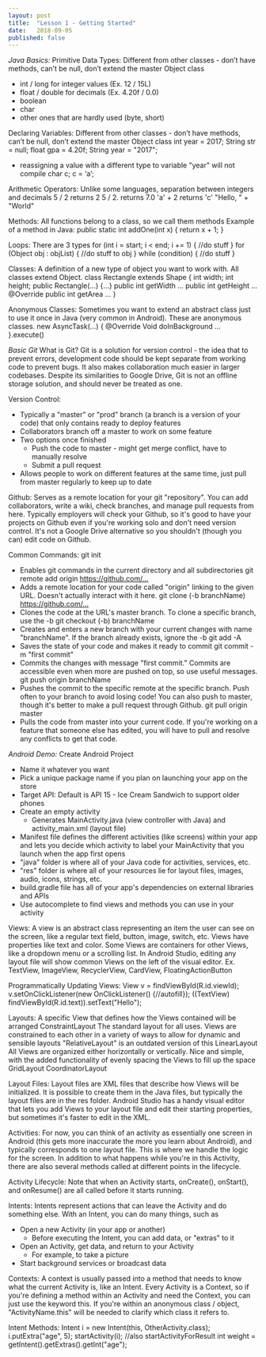```yaml
---
layout: post
title:  "Lesson 1 - Getting Started"
date:   2018-09-05
published: false
---
```


*Java Basics:*
Primitive Data Types: Different from other classes - don’t have methods, can’t be null, don’t extend the master Object class
- int / long for integer values (Ex. 12 / 15L)
- float / double for decimals (Ex. 4.20f / 0.0)
- boolean
- char
- other ones that are hardly used (byte, short)

Declaring Variables: Different from other classes - don’t have methods, can’t be null, don’t extend the master Object class
int year = 2017;
String str = null;
float gpa = 4.20f;
String year = "2017";
- reassigning a value with a different type to variable "year" will not compile
char c;
c = ‘a’;

Arithmetic Operators: Unlike some languages, separation between integers and decimals
5 / 2 returns 2
5 / 2. returns 7.0
'a' + 2 returns 'c'
"Hello, " + "World"

Methods: All functions belong to a class, so we call them methods
Example of a method in Java:
public static int addOne(int x) {
	return x + 1;
}

Loops: There are 3 types
for (int i = start; i < end; i += 1) {
	//do stuff
}
for (Object obj : objList) {
	//do stuff to obj
}
while (condition) {
	//do stuff
}

Classes: A definition of a new type of object you want to work with. All classes extend Object.
class Rectangle extends Shape {
	int width;
	int height;
	public Rectangle(...) {...}
	public int getWidth ...
	public int getHeight ...
	@Override
	public int getArea ...
}

Anonymous Classes: Sometimes you want to extend an abstract class just to use it once in Java (very common in Android). These are anonymous classes.
new AsyncTask(...) {
	@Override
	Void doInBackground ...
}.execute()

*Basic Git*
What is Git?
Git is a solution for version control - the idea that to prevent errors, development code should be kept separate from working code to prevent bugs. It also makes collaboration much easier in larger codebases.
Despite its similarities to Google Drive, Git is not an offline storage solution, and should never be treated as one.

Version Control:
- Typically a "master" or "prod" branch (a branch is a version of your code) that only contains ready to deploy features
- Collaborators branch off a master to work on some feature
- Two options once finished
  - Push the code to master - might get merge conflict, have to manually resolve
  - Submit a pull request
- Allows people to work on different features at the same time, just pull from master regularly to keep up to date

Github:
Serves as a remote location for your git "repository". You can add collaborators, write a wiki, check branches, and manage pull requests from here.
Typically employers will check your Github, so it's good to have your projects on Github even if you're working solo and don't need version control.
It's not a Google Drive alternative so you shouldn't (though you can) edit code on Github.

Common Commands:
git init
  - Enables git commands in the current directory and all subdirectories
git remote add origin https://github.com/…
  - Adds a remote location for your code called "origin" linking to the given URL. Doesn't actually interact with it here.
git clone (-b branchName) https://github.com/…
  - Clones the code at the URL's master branch. To clone a specific branch, use the -b
git checkout (-b) branchName
  - Creates and enters a new branch with your current changes with name "branchName". If the branch already exists, ignore the -b
git add -A
  - Saves the state of your code and makes it ready to commit
git commit -m "first commit"
  - Commits the changes with message "first commit." Commits are accessible even when more are pushed on top, so use useful messages.
git push origin branchName
  - Pushes the commit to the specific remote at the specific branch. Push often to your branch to avoid losing code! You can also push to master, though it's better to make a pull request through Github.
git pull origin master
  - Pulls the code from master into your current code. If you're working on a feature that someone else has edited, you will have to pull and resolve any conflicts to get that code. 

*Android Demo:*
Create Android Project
- Name it whatever you want
- Pick a unique package name if you plan on launching your app on the store
- Target API: Default is API 15 - Ice Cream Sandwich to support older phones
- Create an empty activity
  - Generates MainActivity.java (view controller with Java) and activity_main.xml (layout file)
- Manifest file defines the different activities (like screens) within your app and lets you decide which activity to label your MainActivity that you launch when the app first opens
- "java" folder is where all of your Java code for activities, services, etc.
- "res" folder is where all of your resources lie for layout files, images, audio, icons, strings, etc.
- build.gradle file has all of your app's dependencies on external libraries and APIs
- Use autocomplete to find views and methods you can use in your activity

Views:
A view is an abstract class representing an item the user can see on the screen, like a regular text field, button, image, switch, etc. Views have properties like text and color.
Some Views are containers for other Views, like a dropdown menu or a scrolling list.
In Android Studio, editing any layout file will show common Views on the left of the visual editor.
Ex. TextView, ImageView, RecyclerView, CardView, FloatingActionButton

Programmatically Updating Views:
View v = findViewById(R.id.viewId);
v.setOnClickListener(new OnClickListener() {//autofill});
((TextView) findViewById(R.id.text)).setText("Hello");

Layouts:
A specific View that defines how the Views contained will be arranged
ConstraintLayout
The standard layout for all uses. Views are constrained to each other in a variety of ways to allow for dynamic and sensible layouts
"RelativeLayout" is an outdated version of this
LinearLayout
All Views are organized either horizontally or vertically. Nice and simple, with the added functionality of evenly spacing the Views to fill up the space
GridLayout
CoordinatorLayout

Layout Files:
Layout files are XML files that describe how Views will be initialized. It is possible to create them in the Java files, but typically the layout files are in the res folder.
Android Studio has a handy visual editor that lets you add Views to your layout file and edit their starting properties, but sometimes it's faster to edit in the XML.

Activities:
For now, you can think of an activity as essentially one screen in Android (this gets more inaccurate the more you learn about Android), and typically corresponds to one layout file. This is where we handle the logic for the screen. 
In addition to what happens while you're in this Activity, there are also several methods called at different points in the lifecycle.

Activity Lifecycle:
Note that when an Activity starts, onCreate(), onStart(), and onResume() are all called before it starts running.
<Insert graphic>

Intents:
Intents represent actions that can leave the Activity and do something else. With an Intent, you can do many things, such as
- Open a new Activity (in your app or another)
  - Before executing the Intent, you can add data, or "extras" to it
- Open an Activity, get data, and return to your Activity
  - For example, to take a picture
- Start background services or broadcast data

Contexts:
A context is usually passed into a method that needs to know what the current Activity is, like an Intent.
Every Activity is a Context, so if you're defining a method within an Activity and need the Context, you can just use the keyword this.
If you're within an anonymous class / object, "ActivityName.this" will be needed to clarify which class it refers to.

Intent Methods:
Intent i = new Intent(this, OtherActivity.class);
i.putExtra("age", 5);
startActivity(i); //also startActivityForResult
int weight = getIntent().getExtras().getInt("age");

